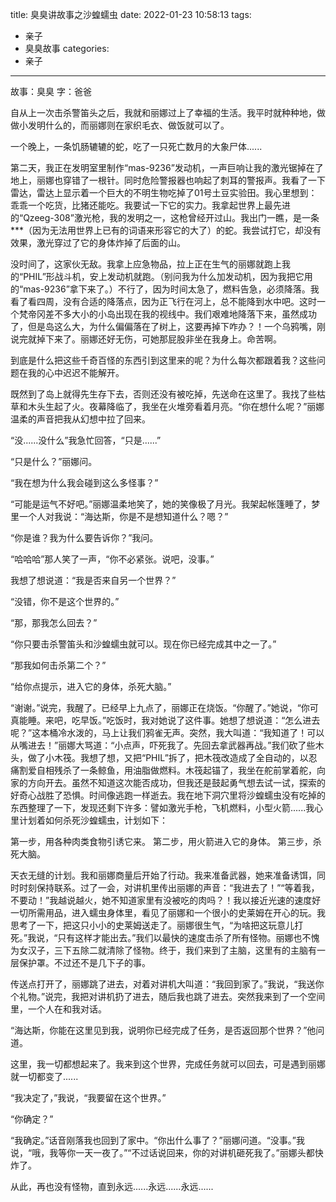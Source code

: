 title: 臭臭讲故事之沙蝗蠕虫
date: 2022-01-23 10:58:13
tags:
- 亲子
- 臭臭故事
categories:
- 亲子
---

故事：臭臭
字：爸爸

自从上一次击杀警笛头之后，我就和丽娜过上了幸福的生活。我平时就种种地，做做小发明什么的，而丽娜则在家织毛衣、做饭就可以了。

一个晚上，一条饥肠辘辘的蛇，吃了一只死亡数月的大象尸体......

第二天，我正在发明室里制作“mas-9236”发动机，一声巨响让我的激光锯掉在了地上，丽娜也穿错了一根针。同时危险警报器也响起了刺耳的警报声。我看了一下雷达，雷达上显示着一个巨大的不明生物吃掉了01号土豆实验田。我心里想到：乖乖一个吃货，比猪还能吃。我要试一下它的实力。我拿起世界上最先进的“Qzeeg-308”激光枪，我的发明之一，这枪曾经开过山。我出门一瞧，是一条***（因为无法用世界上已有的词语来形容它的大了）的蛇。我尝试打它，却没有效果，激光穿过了它的身体炸掉了后面的山。

没时间了，这家伙无敌。我拿上应急物品，拉上正在生气的丽娜就跑上我的“PHIL”形战斗机，安上发动机就跑。（别问我为什么加发动机，因为我把它用的“mas-9236”拿下来了。）不行了，因为时间太急了，燃料告急，必须降落。我看了看四周，没有合适的降落点，因为正飞行在河上，总不能降到水中吧。这时一个梵帝冈差不多大小的小岛出现在我的视线中。我们艰难地降落下来，虽然成功了，但是岛这么大，为什么偏偏落在了树上，这要再掉下咋办？！一个乌鸦嘴，刚说完就掉下来了。丽娜还好无伤，可她那屁股非坐在我身上。命苦啊。

到底是什么把这些千奇百怪的东西引到这里来的呢？为什么每次都跟着我？这些问题在我的心中迟迟不能解开。

既然到了岛上就得先生存下去，否则还没有被吃掉，先送命在这里了。我找了些枯草和木头生起了火。夜幕降临了，我坐在火堆旁看着月亮。“你在想什么呢？”丽娜温柔的声音把我从幻想中拉了回来。

“没......没什么”我急忙回答，“只是......”

“只是什么？”丽娜问。

“我在想为什么我会碰到这么多怪事？”

“可能是运气不好吧。”丽娜温柔地笑了，她的笑像极了月光。我架起帐篷睡了，梦里一个人对我说：“海达斯，你是不是想知道什么？嗯？”

“你是谁？我为什么要告诉你？”我问。

“哈哈哈”那人笑了一声，“你不必紧张。说吧，没事。”

我想了想说道：“我是否来自另一个世界？”

“没错，你不是这个世界的。”

“那，那我怎么回去？”

“你只要击杀警笛头和沙蝗蠕虫就可以。现在你已经完成其中之一了。”

“那我如何击杀第二个？”

“给你点提示，进入它的身体，杀死大脑。”

“谢谢。”说完，我醒了。已经早上九点了，丽娜正在烧饭。“你醒了。”她说，“你可真能睡。来吧，吃早饭。”吃饭时，我对她说了这件事。她想了想说道：“怎么进去呢？”这本桶冷水泼的，马上让我们鸦雀无声。突然，我大叫道：“我知道了！可以从嘴进去！”丽娜大骂道：“小点声，吓死我了。先回去拿武器再战。”我们砍了些木头，做了小木筏。我想了想，又把“PHIL”拆了，把木筏改造成了全自动的，以忍痛割爱自相残杀了一条鲸鱼，用油脂做燃料。木筏起锚了，我坐在舵前掌着舵，向家的方向开去。虽然不知道这次能否成功，但我还是鼓起勇气想去试一试，探索的好奇心战胜了恐惧。时间像逃跑一样逝去。我在地下洞穴里将沙蝗蠕虫没有吃掉的东西整理了一下，发现还剩下许多：譬如激光手枪，飞机燃料，小型火箭......我心里计划着如何杀死沙蝗蠕虫，计划如下：

第一步，用各种肉类食物引诱它来。
第二步，用火箭进入它的身体。
第三步，杀死大脑。

天衣无缝的计划。我和丽娜商量后开始了行动。我来准备武器，她来准备诱饵，同时时刻保持联系。过了一会，对讲机里传出丽娜的声音：“我进去了！”“等着我，不要动！”我越说越火，她不知道家里有没被吃的肉吗？！我以接近光速的速度好一切所需用品，进入蠕虫身体里，看见了丽娜和一个很小的史莱姆在开心的玩。我思考了一下，把这只小小的史莱姆送走了。丽娜很生气，“为啥把这玩意儿打死。”我说，“只有这样才能出去。”我们以最快的速度击杀了所有怪物。丽娜也不愧为女汉子，三下五除二就清除了怪物。终于，我们来到了主脑，这里有的主脑有一层保护罩。不过还不是几下子的事。

传送点打开了，丽娜跳了进去，对着对讲机大叫道：“我回到家了。”我说，“我送你个礼物。”说完，我把对讲机扔了进去，随后我也跳了进去。突然我来到了一个空间里，一个人在和我对话。

“海达斯，你能在这里见到我，说明你已经完成了任务，是否返回那个世界？”他问道。

这里，我一切都想起来了。我来到这个世界，完成任务就可以回去，可是遇到丽娜就一切都变了......

“我决定了，”我说，“我要留在这个世界。”

“你确定？”

“我确定。”话音刚落我也回到了家中。“你出什么事了？”丽娜问道。“没事。”我说，“哦，我等你一天一夜了。”“不过话说回来，你的对讲机砸死我了。”丽娜头都快炸了。

从此，再也没有怪物，直到永远......永远......永远......